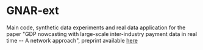 # GNAR-ext

Main code, synthetic data experiments and real data application for the paper "GDP nowcasting with large-scale inter-industry payment data in real time -- A network approach", preprint available [here](https://arxiv.org/abs/2411.02029)